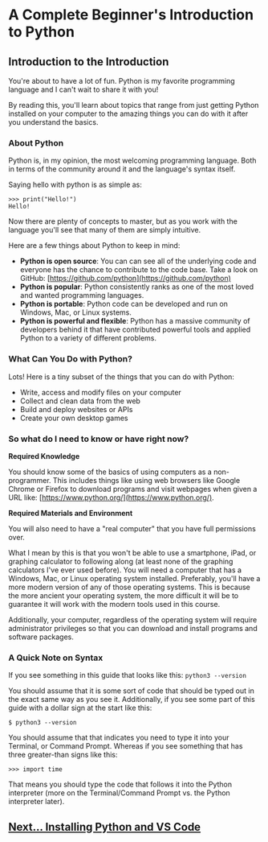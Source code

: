 # A Complete Beginner's Introduction to Python

## Introduction to the Introduction

You're about to have a lot of fun. Python is my favorite programming language and I can't wait to share it with you!

By reading this, you'll learn about topics that range from just getting Python installed on your computer to the amazing things you can do with it after you understand the basics.

### About Python

Python is, in my opinion, the most welcoming programming language. Both in terms of the community around it and the language's syntax itself. 

Saying hello with python is as simple as:

```
>>> print("Hello!")
Hello!
```

Now there are plenty of concepts to master, but as you work with the language you'll see that many of them are simply intuitive.

Here are a few things about Python to keep in mind:

- **Python is open source**: You can can see all of the underlying code and everyone has the chance to contribute to the code base. Take a look on GitHub: [https://github.com/python](https://github.com/python)
- **Python is popular**: Python consistently ranks as one of the most loved and wanted programming languages.
- **Python is portable**: Python code can be developed and run on Windows, Mac, or Linux systems.
- **Python is powerful and flexible**: Python has a massive community of developers behind it that have contributed powerful tools and applied Python to a variety of different problems.

### What Can You Do with Python?

Lots! Here is a tiny subset of the things that you can do with Python:

  - Write, access and modify files on your computer
  - Collect and clean data from the web
  - Build and deploy websites or APIs
  - Create your own desktop games

### So what do I need to know or have right now?

**Required Knowledge** 

You should know some of the basics of using computers as a non-programmer. This includes things like using web browsers like Google Chrome or Firefox to download programs and visit webpages when given a URL like: [https://www.python.org/](https://www.python.org/).

**Required Materials and Environment**

You will also need to have a "real computer" that you have full permissions over. 

What I mean by this is that you won't be able to use a smartphone, iPad, or graphing calculator to following along (at least none of the graphing calculators I've ever used before). You will need a computer that has a Windows, Mac, or Linux operating system installed. Preferably, you'll have a more modern version of any of those operating systems. This is because the more ancient your operating system, the more difficult it will be to guarantee it will work with the modern tools used in this course.

Additionally, your computer, regardless of the operating system will require administrator privileges so that you can download and install programs and software packages.  

### A Quick Note on Syntax

If you see something in this guide that looks like this: `python3 --version`

You should assume that it is some sort of code that should be typed out in the exact same way as you see it. Additionally, if you see some part of this guide with a dollar sign at the start like this: 

`$ python3 --version`

You should assume that that indicates you need to type it into your Terminal, or Command Prompt. Whereas if you see something that has three greater-than signs like this:

`>>> import time`

That means you should type the code that follows it into the Python interpreter (more on the Terminal/Command Prompt vs. the Python interpreter later).

## [Next... Installing Python and VS Code](installing-python-and-vscode.md)